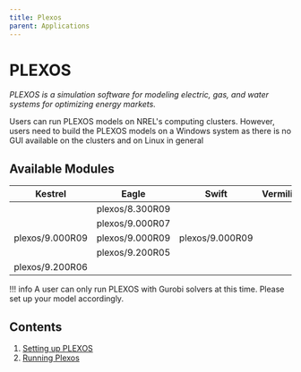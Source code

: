 ```yaml
---
title: Plexos
parent: Applications
---
```


# PLEXOS

*PLEXOS is a simulation software for modeling electric, gas, and water systems for optimizing energy markets.* 

Users can run PLEXOS models on NREL's computing clusters. However, users need to build the PLEXOS models on a Windows system as there is no GUI available on the clusters and on Linux in general

## Available Modules

| Kestrel         | Eagle           | Swift           | Vermilion |
|:---------------:|:---------------:|:---------------:|:---------:|
|                 | plexos/8.300R09 |                 ||                        
|                 | plexos/9.000R07 |                 ||
| plexos/9.000R09 | plexos/9.000R09 | plexos/9.000R09 ||
|                 | plexos/9.200R05 |                 ||
| plexos/9.200R06 ||||


!!! info
    A user can only run PLEXOS with Gurobi solvers at this time. Please set up your model accordingly.

## Contents

1. [Setting up PLEXOS](setup_plexos.md)
2. [Running Plexos](run_plexos.md)